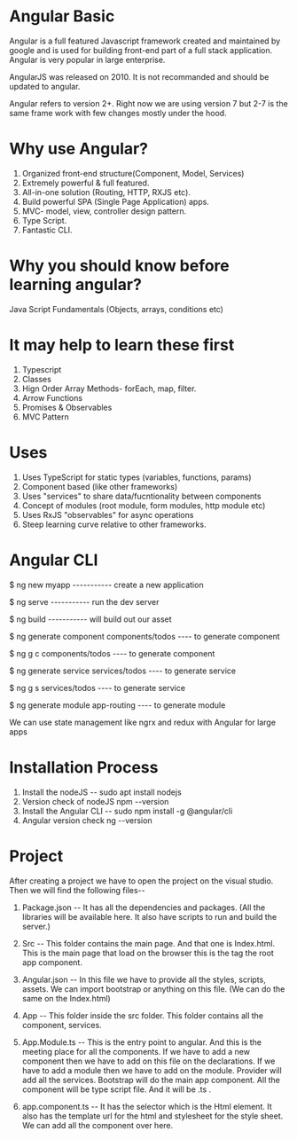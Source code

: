 
# Angular Basic

Angular is a full featured Javascript framework created and maintained by google and is used for building front-end part of a full stack application. Angular is very popular in large enterprise.

AngularJS was released on 2010. It is not recommanded and should be updated to angular.

Angular refers to version 2+. Right now we are using version 7 but 2-7 is the same frame work with few changes mostly under the hood.

# Why use Angular?

1) Organized front-end structure(Component, Model, Services)
2) Extremely powerful & full featured.
3) All-in-one solution (Routing, HTTP, RXJS etc).
4) Build powerful SPA (Single Page Application) apps.
5) MVC- model, view, controller design pattern.
6) Type Script. 
7) Fantastic CLI.

# Why you should know before learning angular?

Java Script Fundamentals (Objects, arrays, conditions etc)

# It may help to learn these first

1) Typescript
2) Classes
3) Hign Order Array Methods- forEach, map, filter.
4) Arrow Functions
5) Promises & Observables
6) MVC Pattern

# Uses

1) Uses TypeScript for static types (variables, functions, params)
2) Component based (like other frameworks)
3) Uses "services" to share data/fucntionality between components
4) Concept of modules (root module, form modules, http module etc)
5) Uses RxJS "observables" for async operations
6) Steep learning curve relative to other frameworks.

# Angular CLI

$ ng new myapp   ----------- create a new application

$ ng serve       ----------- run the dev server

$ ng build       ----------- will build out our asset

$ ng generate component components/todos  ---- to generate component 

$ ng g c components/todos  ---- to generate component 

$ ng generate service services/todos    ---- to generate service

$ ng g s services/todos    ---- to generate service

$ ng generate module app-routing ---- to generate module


We can use state management like ngrx and redux with Angular for large apps


# Installation Process

1) Install the nodeJS -- sudo apt install nodejs
2) Version check of nodeJS 
        npm --version
3) Install the Angular CLI -- sudo npm install -g @angular/cli
4) Angular version check
        ng --version
        
        
 # Project
 
 After creating a project we have to open the project on the visual studio. Then we will find the following files--
 
 1) Package.json -- It has all the dependencies and packages. (All the libraries will be available here. It also have scripts to       run and build the server.)
 
 2) Src -- This folder contains the main page. And that one is Index.html. This is the main page that load on the browser 
    <app-root></app-root> this is the tag the root app component.
    
 3) Angular.json -- In this file we have to provide all the styles, scripts, assets. We can import bootstrap or anything on this     file. (We can do the same on the Index.html)
 
 4) App -- This folder inside the src folder. This folder contains all the component, services.
 
 5) App.Module.ts -- This is the entry point to angular. And this is the meeting place for all the components. If we have to add     a new component then we have to add on this file on the declarations. If we have to add a module then we have to add on the
    module. Provider will add all the services. Bootstrap will do the main app component. All the component will be type script       file. And it will be .ts .    

 6) app.component.ts -- It has the selector which is the Html element. It also has the template url for the html and stylesheet       for the style sheet. We can add all the component over here.


